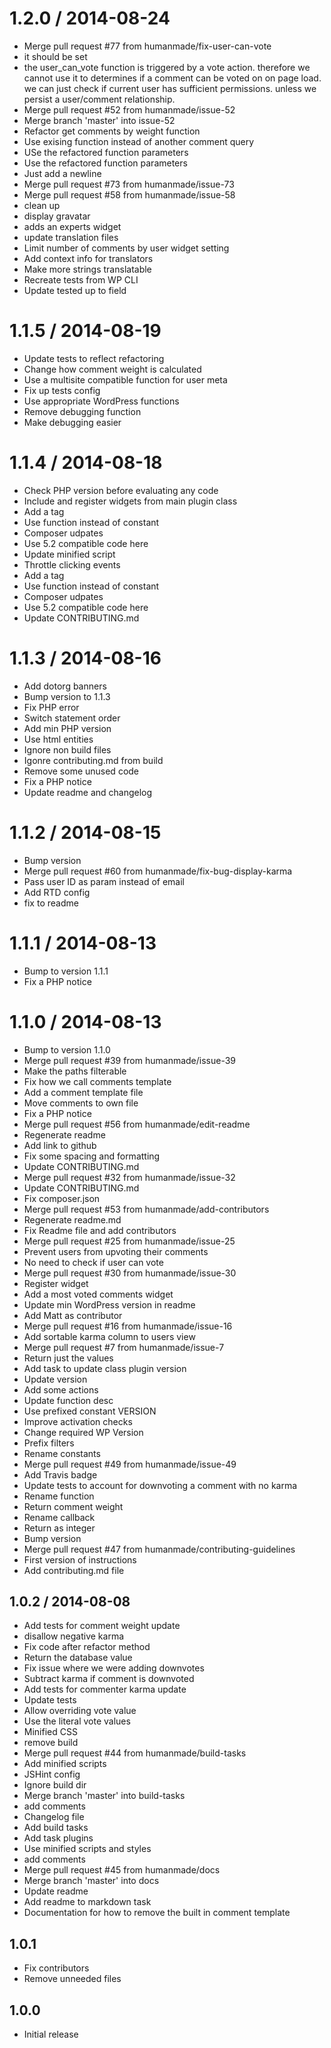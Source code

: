 
1.2.0 / 2014-08-24
==================

 * Merge pull request #77 from humanmade/fix-user-can-vote
 * it should be set
 * the user_can_vote function is triggered by a vote action. therefore we cannot use it to determines if a comment can be voted on on page load. we can just check if current user has sufficient permissions. unless we persist a user/comment relationship.
 * Merge pull request #52 from humanmade/issue-52
 * Merge branch 'master' into issue-52
 * Refactor get comments by weight function
 * Use exising function instead of another comment query
 * USe the refactored function parameters
 * Use the refactored function parameters
 * Just add a newline
 * Merge pull request #73 from humanmade/issue-73
 * Merge pull request #58 from humanmade/issue-58
 * clean up
 * display gravatar
 * adds an experts widget
 * update translation files
 * Limit number of comments by user widget setting
 * Add context info for translators
 * Make more strings translatable
 * Recreate tests from WP CLI
 * Update tested up to field

1.1.5 / 2014-08-19
==================

 * Update tests to reflect refactoring
 * Change how comment weight is calculated
 * Use a multisite compatible function for user meta
 * Fix up tests config
 * Use appropriate WordPress functions
 * Remove debugging function
 * Make debugging easier

1.1.4 / 2014-08-18
==================

 * Check PHP version before evaluating any code
 * Include and register widgets from main plugin class
 * Add a tag
 * Use function instead of constant
 * Composer udpates
 * Use 5.2 compatible code here
 * Update minified script
 * Throttle clicking events
 * Add a tag
 * Use function instead of constant
 * Composer udpates
 * Use 5.2 compatible code here
 * Update CONTRIBUTING.md

1.1.3 / 2014-08-16
==================

 * Add dotorg banners
 * Bump version to 1.1.3
 * Fix PHP error
 * Switch statement order
 * Add min PHP version
 * Use html entities
 * Ignore non build files
 * Igonre contributing.md from build
 * Remove some unused code
 * Fix a PHP notice
 * Update readme and changelog

1.1.2 / 2014-08-15
==================

 * Bump version
 * Merge pull request #60 from humanmade/fix-bug-display-karma
 * Pass user ID as param instead of email
 * Add RTD config
 * fix to readme

1.1.1 / 2014-08-13
==================

 * Bump to version 1.1.1
 * Fix a PHP notice

1.1.0 / 2014-08-13
==================

 * Bump to version 1.1.0
 * Merge pull request #39 from humanmade/issue-39
 * Make the paths filterable
 * Fix how we call comments template
 * Add a comment template file
 * Move comments to own file
 * Fix a PHP notice
 * Merge pull request #56 from humanmade/edit-readme
 * Regenerate readme
 * Add link to github
 * Fix some spacing and formatting
 * Update CONTRIBUTING.md
 * Merge pull request #32 from humanmade/issue-32
 * Update CONTRIBUTING.md
 * Fix composer.json
 * Merge pull request #53 from humanmade/add-contributors
 * Regenerate readme.md
 * Fix Readme file and add contributors
 * Merge pull request #25 from humanmade/issue-25
 * Prevent users from upvoting their comments
 * No need to check if user can vote
 * Merge pull request #30 from humanmade/issue-30
 * Register widget
 * Add a most voted comments widget
 * Update min WordPress version in readme
 * Add Matt as contributor
 * Merge pull request #16 from humanmade/issue-16
 * Add sortable karma column to users view
 * Merge pull request #7 from humanmade/issue-7
 * Return just the values
 * Add task to update class plugin version
 * Update version
 * Add some actions
 * Update function desc
 * Use prefixed constant VERSION
 * Improve activation checks
 * Change required WP Version
 * Prefix filters
 * Rename constants
 * Merge pull request #49 from humanmade/issue-49
 * Add Travis badge
 * Update tests to account for downvoting a comment with no karma
 * Rename function
 * Return comment weight
 * Rename callback
 * Return as integer
 * Bump version
 * Merge pull request #47 from humanmade/contributing-guidelines
 * First version of instructions
 * Add contributing.md file

## 1.0.2 / 2014-08-08

 * Add tests for comment weight update
 * disallow negative karma
 * Fix code after refactor method
 * Return the database value
 * Fix issue where we were adding downvotes
 * Subtract karma if comment is downvoted
 * Add tests for commenter karma update
 * Update tests
 * Allow overriding vote value
 * Use the literal vote values
 * Minified CSS
 * remove build
 * Merge pull request #44 from humanmade/build-tasks
 * Add minified scripts
 * JSHint config
 * Ignore build dir
 * Merge branch 'master' into build-tasks
 * add comments
 * Changelog file
 * Add build tasks
 * Add task plugins
 * Use minified scripts and styles
 * add comments
 * Merge pull request #45 from humanmade/docs
 * Merge branch 'master' into docs
 * Update readme
 * Add readme to markdown task
 * Documentation for how to remove the built in comment template
 
## 1.0.1

* Fix contributors
* Remove unneeded files

## 1.0.0

* Initial release